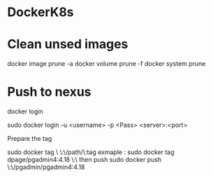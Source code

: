 # DockerK8s
<p>



# Clean unsed images
  docker image prune -a
  docker volume prune -f
  docker system prune

 
# Push to nexus 
  
 <p> docker login </p>

 sudo docker login -u \<username> -p \<Pass> \<server>:\<port>

<p> Prepare the tag  </p>
  sudo docker tag \<Local Full Image name> \<server>:\<port>/path/\<Image Name>:tag
  exmaple :
  sudo docker tag dpage/pgadmin4:4.18  \<server>:\<port>
 then push 
   sudo docker push  \<server>:\<port>/pgadmin/pgadmin4:4.18
